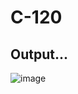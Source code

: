 # C-120
## Output...
![image](https://user-images.githubusercontent.com/75117366/198868772-49f95489-2fba-41f7-bec6-df3e226e1177.png)
